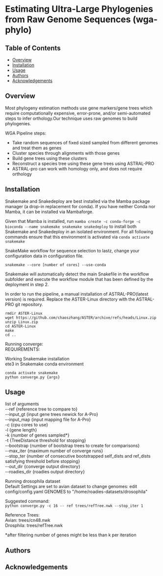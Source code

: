 # Estimating Ultra-Large Phylogenies from Raw Genome Sequences (wga-phylo)

## Table of Contents
- [Overview](#overview)
- [Installation](#installation)
- [Usage](#usage)
- [Authors](#authors)
- [Acknowledgements](#acknowledgements)

## <a name="overview"></a> Overview

Most phylogeny estimation methods use gene markers/gene trees which require computationally expensive, error-prone, and/or semi-automated steps to infer orthology.Our technique uses raw genomes to build phylogenies. <br>

WGA Pipeline steps:
- Take random sequences of fixed sized sampled from different genomes and treat them as genes
- Cluster species through alignments with those genes
- Build gene trees using these clusters
- Reconstruct a species tree using these gene trees using ASTRAL-PRO
- ASTRAL-pro can work with homology only, and does not require orthology

## <a name="installation"></a> Installation

Snakemake and Snakedeploy are best installed via the Mamba package manager (a drop-in replacement for conda). If you have neither Conda nor Mamba, it can be installed via Mambaforge. 

Given that Mamba is installed, run `mamba create -c conda-forge -c bioconda --name snakemake snakemake snakedeploy` to install both Snakemake and Snakedeploy in an isolated environment. For all following commands ensure that this environment is activated via `conda activate snakemake`

SnakeMake workflow for sequence selection to lastz, change your configuration data in configuration file.

`snakemake --core [number of cores] --use-conda`

Snakemake will automatically detect the main Snakefile in the workflow subfolder and execute the workflow module that has been defined by the deployment in step 2.

In order to run the pipeline, a manual installation of ASTRAL-PRO(latest version) is required. Replace the ASTER-Linux directory with the ASTRAL-PRO git repository. 

`rmdir ASTER-Linux`\
`wget https://github.com/chaoszhang/ASTER/archive/refs/heads/Linux.zip `\
`unzip Linux.zip`\
`cd ASTER-Linux`\
`make`\
`cd ..`

Running converge:\
REQUIREMENTS:

Working Snakemake installation\
ete3 in Snakemake conda environment

`conda activate snakemake`\
`python converge.py {args}`

## <a name="usage"></a> Usage

list of arguments\
--ref {reference tree to compare to}\
--input_gt {input gene trees newick for A-Pro}\
--input_map {input mapping file for A-Pro}\
-c {cpu cores to use}\
-l {gene length}\
-k {number of genes sampled*}\
-t {TreeDistance threshold for stopping}\
--bootstrap {number of bootstrap trees to create for comparisons}\
--max_iter {maximum number of converge runs}\
--stop_ter {number of consecutive bootstrapped self_dists and ref_dists satisfying threshold before stopping}\
--out_dir {converge output directory}\
--roadies_dir {roadies output directory}

Running drosophila dataset\
Default Settings are set to avian dataset to change genomes:
edit config/config.yaml GENOMES to "/home/roadies-datasets/drosophila"

Suggested command:\
`python converge.py -c 16 --
ref trees/refTree.nwk --stop_iter 1 `

Reference Trees:\
Avian: trees/cn48.nwk\
Drosphila: trees/refTree.nwk

*after filtering number of genes might be less than k per iteration

## <a name="authors"></a> Authors

## <a name="acknowledgements"></a> Acknowledgements




